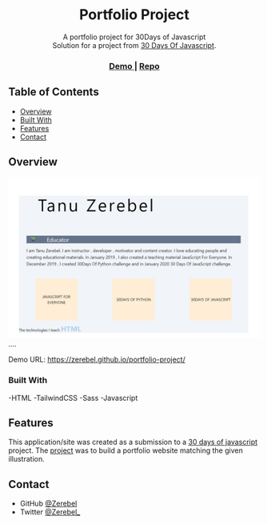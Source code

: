 <h1 align="center">Portfolio Project</h1>
<div align="center">A portfolio project for 30Days of Javascript</div>

<div align="center">
   Solution for a project from  <a href="https://github.com/Asabeneh/30-Days-Of-JavaScript/blob/master/27_Day_Mini_project_portfolio/27_day_mini_project_portfolio.md" target="_blank">30 Days Of Javascript</a>.
</div>

<div align="center">
  <h3>
    <a href="https://zerebel.github.io/portfolio-project/">
      Demo
    </a>
    <span> | </span>
    <a href="https://github.com/Zerebel/portfolio-project/">
      Repo
    </a>
  </h3>
</div>

<!-- TABLE OF CONTENTS -->

## Table of Contents

- [Overview](#overview)
- [Built With](#built-with)
- [Features](#features)
- [Contact](#contact)

<!-- OVERVIEW -->

## Overview

![screenshot](demo.png)
....

Demo URL: https://zerebel.github.io/portfolio-project/

### Built With

<!-- This section should list any major frameworks that you built your project using. Here are a few examples.-->

-HTML
-TailwindCSS
-Sass
-Javascript

## Features

<!-- List the features of your application or follow the template. Don't share the figma file here :) -->

This application/site was created as a submission to a [30 days of javascript](https://github.com/Asabeneh/30-Days-Of-JavaScript/) project. The [project](https://github.com/Asabeneh/30-Days-Of-JavaScript/blob/master/27_Day_Mini_project_portfolio/27_day_mini_project_portfolio.md) was to build a portfolio website matching the given illustration.

## Contact

- GitHub [@Zerebel](https://github.com/Zerebel)
- Twitter [@Zerebel\_](https://twitter.com/zerebel_)
